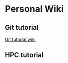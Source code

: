 # Personal Wiki

## Git tutorial

[Git tutorial wiki](https://github.com/f-Enzo/personal_wiki/wiki)

## HPC tutorial

